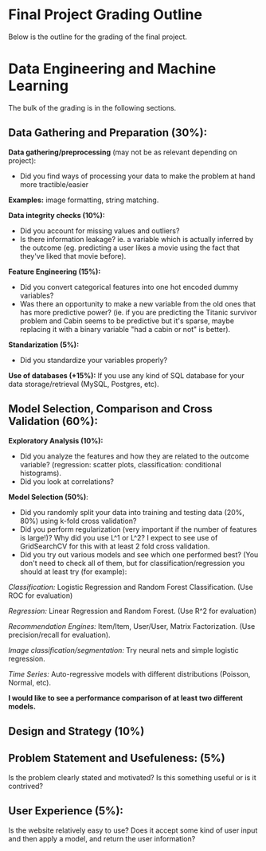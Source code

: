 # Final Project Grading Outline

Below is the outline for the grading of the final project. 

# Data Engineering and Machine Learning

The bulk of the grading is in the following sections.

## Data Gathering and Preparation (30%):

**Data gathering/preprocessing** (may not be as relevant depending on project):

- Did you find ways of processing your data to make the problem at hand more tractible/easier

**Examples:** image formatting, string matching.

**Data integrity checks (10%):** 

- Did you account for missing values and outliers? 
- Is there information leakage? ie. a variable which is actually inferred by the outcome (eg. predicting a user likes a movie using the fact that they've liked that movie before).

**Feature Engineering (15%):** 
- Did you convert categorical features into one hot encoded dummy variables? 
- Was there an opportunity to make a new variable from the old ones that has more predictive power? (ie. if you are predicting the Titanic survivor problem and Cabin seems to be predictive but it's sparse, maybe replacing it with a binary variable "had a cabin or not" is better). 

**Standarization (5%):** 
- Did you standardize your variables properly?

**Use of databases (+15%):** If you use any kind of SQL database for your data storage/retrieval (MySQL, Postgres, etc).


## Model Selection, Comparison and Cross Validation (60%):


**Exploratory Analysis (10%):** 
- Did you analyze the features and how they are related to the outcome variable? (regression: scatter plots, classification: conditional histograms). 
- Did you look at correlations?

**Model Selection (50%)**: 
- Did you randomly split your data into training and testing data (20%, 80%) using k-fold cross validation?
- Did you perform regularization (very important if the number of features is large!)? Why did you use L^1 or L^2? I expect to see use of GridSearchCV for this with at least 2 fold cross validation.
- Did you try out various models and see which one performed best? (You don't need to check all of them, but for classification/regression you should at least try (for example):

*Classification:* Logistic Regression and Random Forest Classification. (Use ROC for evaluation)

*Regression:* Linear Regression and Random Forest. (Use R^2 for evaluation)

*Recommendation Engines:* Item/Item, User/User, Matrix Factorization. (Use precision/recall for evaluation).

*Image classification/segmentation:* Try neural nets and simple logistic regression. 

*Time Series:* Auto-regressive models with different distributions (Poisson, Normal, etc). 

**I would like to see a performance comparison of at least two different models.**


## Design and Strategy (10%)

## Problem Statement and Usefuleness: (5%)

Is the problem clearly stated and motivated? Is this something useful or is it contrived?

## User Experience (5%):

Is the website relatively easy to use? Does it accept some kind of user input and then apply a model, and return
the user information?









 
